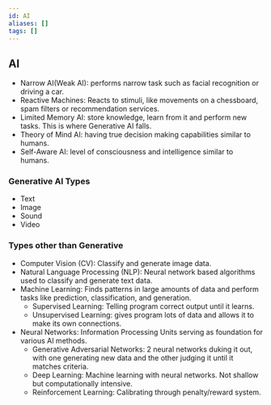 ```yaml
---
id: AI
aliases: []
tags: []
---
```


## AI



* Narrow AI(Weak AI): performs narrow task such as facial recognition or driving a car.
* Reactive Machines: Reacts to stimuli, like movements on a chessboard, spam filters or recommendation services.
* Limited Memory AI: store knowledge, learn from it and perform new tasks. This is where Generative AI falls.
* Theory of Mind AI:  having true decision making capabilities similar to humans.
* Self-Aware AI: level of consciousness and intelligence similar to humans.

### Generative AI Types
* Text
* Image
* Sound
* Video

### Types other than Generative
* Computer Vision (CV): Classify and generate image data.
* Natural Language Processing (NLP): Neural network based algorithms used to classify and generate text data.
* Machine Learning: Finds patterns in large amounts of data and perform tasks like prediction, classification, and generation.
  * Supervised Learning: Telling program correct output until it learns.
  * Unsupervised Learning: gives program lots of data and allows it to make its own connections.
* Neural Networks: Information Processing Units serving as foundation for various AI methods.
  * Generative Adversarial Networks: 2 neural networks duking it out, with one generating new data and the other judging it until it matches criteria.
  * Deep Learning: Machine learning with neural networks.  Not shallow but computationally intensive.
  * Reinforcement Learning: Calibrating through penalty/reward system.
